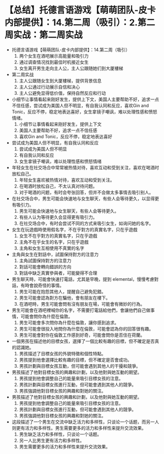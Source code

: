 # 【总结】托德言语游戏【萌萌团队-皮卡内部提供】：14.第二周（吸引）：2.第二周实战：第二周实战

-   托德言语游戏【萌萌团队-皮卡内部提供】：14.第二周（吸引）
    1.  两个女生在酒吧展示高能量和吸引力
    2.  通过调查情况找到最佳时机接近女生
    3.  女生离开男生走向主人公，主人公跟随她们到大厦樓梯
-   第二周实战
    1.  主人公跟随女生到大厦樓梯，提供背景信息
    2.  主人公通过行动展示自信和决心
    3.  主人公避免显得低价值，保持自然反应和行动
-   小细节让事情看起来刚好发生，提供上下文，美国人主要帮助不好，追求一点不信任感，尝试成为美国人但不明显，有自我认同和反应，喜欢Gin and Tonic，反应不停，稳定地表达喜好，女生拿镜子嘲讽，难以处理性感和愤怒情绪。 
    1.  小细节让事情看起来刚好发生，提供上下文
    2.  美国人主要帮助不好，追求一点不信任感
    3.  喜欢Gin and Tonic，反应不停，稳定地表达喜好
-   尝试成为美国人但不明显，有自我认同和反应
    1.  尝试成为美国人但不明显
    2.  有自我认同和反应
    3.  女生拿镜子嘲讽，难以处理性感和愤怒情绪
-   年轻女生在社交场合中常常被热情对待，喜欢互动和受到关注，喜欢在喝酒时放松自己。
    1.  年轻女生喜欢被热情对待，喜欢互动和受到关注。
    2.  在喝酒时放松自己，不太认真对待问题。
    3.  对于喝酒的问题，有时会夸张回答，但并不会做太多事情去吸引别人。
-   在社交场合中，男生可能会快速地与女生聊天，有些人会等待更久，以显得更有吸引力。
    1.  男生可能会快速地与女生聊天，有些人会等待更久。
    2.  有些人认为等待更久会显得更有吸引力。
    3.  在社交场合中，有时会尝试不同的方式来吸引女生，如询问她的名字。
-   女生在玩遊戲時使用假名字，不在乎對方的真實名字，只在乎遊戲
    1.  女生不在乎對方的真實名字，只在乎遊戲
    2.  主角不在乎女生的名字，只在乎遊戲
    3.  主角和女生互相使用不真實的名字
-   主角與女生在對話中，試圖保持對方的注意力
    1.  主角試圖保持對方的注意力
    2.  對話可能會轉向錯誤的方向
    3.  對話中缺乏真實參與者，可能變得不合理
-   男生聊天時，可能會快速打電話，尤其是早晚，提到 elemental，慢慢考慮對話，有時會說奇怪的事情。
    1.  男生可能在抱怨其他人，提醒自己避免犯錯。
    2.  男生可能會認為對方在騙他，會有朋友在樓下。
    3.  在酒吧時，男生可能會問有沒有朋友在場，可能會有微妙的行為。
-   男生可能會在酒吧裡喊你的名字，不需要打電話給他們，會讓他們自己做事情，可能會問你為什麼在倫敦。
    1.  男生可能會多次問你為什麼在倫敦，讓你感到追求。
    2.  男生可能會很投入地問你為什麼在倫敦，可能會認為你的回答很有趣。
    3.  男生可能會對你在倫敦工作感到好奇，可能會問你是否住在荷蘭。
-   一個男孩在描述他的目標女孩，選擇了一個比較有趣的目標，但不確定是否真的認識她。
    1.  男孩描述了目標女孩的外貌特徵和個性特點。
    2.  男孩提到他會選擇比較有趣的目標，但不確定是否會成功。
    3.  男孩計劃與目標女孩互動，但可能會遇到其他人的干擾和競爭。
-   男孩描述了他對目標女孩的興趣和計劃，以及他對與她互動的期望。
    1.  男孩提到他會調整自己的能量來吸引目標女孩的注意。
    2.  男孩計劃與目標女孩進行互動，但可能會遇到其他人的競爭。
    3.  男孩強調他對目標女孩的興趣和對她的關注。
-   男孩描述了他對目標女孩的興趣和計劃，以及他對與她互動的期望。
    1.  男孩提到他會調整自己的能量來吸引目標女孩的注意。
    2.  男孩計劃與目標女孩進行互動，但可能會遇到其他人的競爭。
    3.  男孩強調他對目標女孩的興趣和對她的關注。
-   这段描述了一个男生在交流中缺乏活力和多样性，只谈论一个话题，而另一人则更有活力和多样性。男生需要更多的活力和多样性来提升交流效果。
    1.  男生缺乏活力和多样性，只谈论一个话题。
    2.  另一人比男生更有活力和多样性。
    3.  男生需要更多的活力和多样性来提升交流效果。